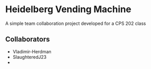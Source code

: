 # Heidelberg Vending Machine
A simple team collaboration project developed for a CPS 202 class
## Collaborators
- Vladimir-Herdman
- SlaughteredJ23
- 
